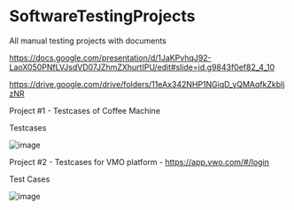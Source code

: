 # SoftwareTestingProjects
All manual testing projects with documents

https://docs.google.com/presentation/d/1JaKPvhqJ92-LaoX050PNfLVJsdVD07JZhmZXhurtIPU/edit#slide=id.g9843f0ef82_4_10

https://drive.google.com/drive/folders/11eAx342NHP1NGiqD_yQMAqfkZkbIjzNR

Project #1 - Testcases of Coffee Machine

Testcases

![image](https://github.com/user-attachments/assets/535fe7b7-3b39-4bb8-b7b5-966d79881d1c)


Project #2 - Testcases for VMO platform - https://app.vwo.com/#/login

Test Cases

![image](https://github.com/Nischal-YT/SoftwareTestingProjects/assets/174857255/96f0b494-3f2e-4136-826f-f1e0d5b797b2)

